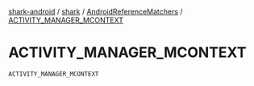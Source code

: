 [shark-android](../../index.md) / [shark](../index.md) / [AndroidReferenceMatchers](index.md) / [ACTIVITY_MANAGER_MCONTEXT](./-a-c-t-i-v-i-t-y_-m-a-n-a-g-e-r_-m-c-o-n-t-e-x-t.md)

# ACTIVITY_MANAGER_MCONTEXT

`ACTIVITY_MANAGER_MCONTEXT`